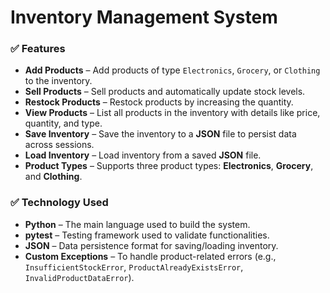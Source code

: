 # **Inventory Management System**

### ✅ **Features**

- **Add Products** – Add products of type `Electronics`, `Grocery`, or `Clothing` to the inventory.
- **Sell Products** – Sell products and automatically update stock levels.
- **Restock Products** – Restock products by increasing the quantity.
- **View Products** – List all products in the inventory with details like price, quantity, and type.
- **Save Inventory** – Save the inventory to a **JSON** file to persist data across sessions.
- **Load Inventory** – Load inventory from a saved **JSON** file.
- **Product Types** – Supports three product types: **Electronics**, **Grocery**, and **Clothing**.

### ✅ **Technology Used**

- **Python** – The main language used to build the system.
- **pytest** – Testing framework used to validate functionalities.
- **JSON** – Data persistence format for saving/loading inventory.
- **Custom Exceptions** – To handle product-related errors (e.g., `InsufficientStockError`, `ProductAlreadyExistsError`, `InvalidProductDataError`).
